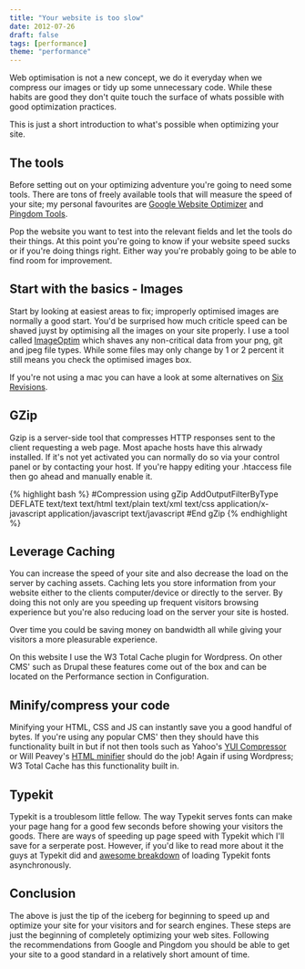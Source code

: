 ```yaml
---
title: "Your website is too slow"
date: 2012-07-26
draft: false
tags: [performance]
theme: "performance"
---
```


<p>Web optimisation is not a new concept, we do it everyday when we compress our images or tidy up some unnecessary code. While these habits are good they don't quite touch the surface of whats possible with good optimization practices. </p>
<p>This is just a short introduction to what's possible when optimizing your site.</p>

<h2>The tools</h2>
<p>Before setting out on your optimizing adventure you're going to need some tools. There are tons of freely available tools that will measure the speed of your site; my personal favourites are <a title="Google Website Optimizer" href="https://www.google.com/websiteoptimizer/" target="_blank">Google Website Optimizer</a> and <a title="Pingdom Tools" href="http://tools.pingdom.com/fpt/" target="_blank">Pingdom Tools</a>.</p>

<p>Pop the website you want to test into the relevant fields and let the tools do their things. At this point you're going to know if your website speed sucks or if you're doing things right. Either way you're probably going to be able to find room for improvement.</p>
<h2>Start with the basics - Images</h2>
<p>Start by looking at easiest areas to fix; improperly optimised images are normally a good start. You'd be surprised how much criticle speed can be shaved juyst by optimising all the images on your site properly. I use a tool called <a title="ImageOptim" href="http://imageoptim.com/" target="_blank">ImageOptim</a> which shaves any non-critical data from your png, git and jpeg file types. While some files may only change by 1 or 2 percent it still means you check the optimised images box.</p>

<p>If you're not using a mac you can have a look at some alternatives on <a href="http://sixrevisions.com/tools/8-excellent-tools-for-optimizing-your-images/" target="_blank">Six Revisions</a>.</p>
<h2>GZip</h2>
<p>Gzip is a server-side tool that compresses HTTP responses sent to the client requesting a web page. Most apache hosts have this alrwady installed. If it's not yet activated you can normally do so via your control panel or by contacting your host. If you're happy editing your .htaccess file then go ahead and manually enable it.</p>
{% highlight bash %}
#Compression using gZip
<ifmodule mod_deflate.c>
AddOutputFilterByType DEFLATE text/text text/html text/plain text/xml text/css application/x-javascript application/javascript text/javascript
</ifmodule>
#End gZip
{% endhighlight %}
<h2>Leverage Caching</h2>
<p>You can increase the speed of your site and also decrease the load on the server by caching assets. Caching lets you store information from your website either to the clients computer/device or directly to the server. By doing this not only are you speeding up frequent visitors browsing experience but you're also reducing load on the server your site is hosted.</p>

<p>Over time you could be saving money on bandwidth all while giving your visitors a more pleasurable experience.</p>

<p>On this website I use the W3 Total Cache plugin for Wordpress. On other CMS' such as Drupal these features come out of the box and can be located on the Performance section in Configuration.</p>
<h2>Minify/compress your code</h2>
<p>Minifying your HTML, CSS and JS can instantly save you a good handful of bytes. If you're using any popular CMS' then they should have this functionality built in but if not then tools such as Yahoo's <a title="YUI Compressor" href="http://developer.yahoo.com/yui/compressor/">YUI Compressor</a> or Will Peavey's <a title="HTML Minifier" href="http://www.willpeavy.com/minifier/">HTML minifier</a> should do the job! Again if using Wordpress; W3 Total Cache has this functionality built in.</p>
<h2>Typekit</h2>
<p>Typekit is a troublesom little fellow. The way Typekit serves fonts can make your page hang for a good few seconds before showing your visitors the goods. There are ways of speeding up page speed with Typekit which I'll save for a serperate post. However, if you'd like to read more about it the guys at Typekit did and <a title="Asynchronous Typekit" href="http://blog.typekit.com/2011/05/25/loading-typekit-fonts-asynchronously/">awesome breakdown</a> of loading Typekit fonts asynchronously.</p>
<h2>Conclusion</h2>
<p>The above is just the tip of the iceberg for beginning to speed up and optimize your site for your visitors and for search engines. These steps are just the beginning of completely optimizing your web sites. Following the recommendations from Google and Pingdom you should be able to get your site to a good standard in a relatively short amount of time.</p>
